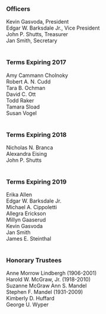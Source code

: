 <div class="row margin-bottom-10">

<div class="col-md-6">

### Officers
Kevin Gasvoda, President<br />
Edgar W. Barksdale Jr., Vice President<br />
John P. Shutts, Treasurer<br />
Jan Smith, Secretary
<br />
<br />

### Terms Expiring 2017
Amy Cammann Cholnoky<br />
Robert A. N. Cudd<br />
Tara B. Ochman<br />
David C. Ott<br />
Todd Raker<br />
Tamara Sload<br />
Susan Vogel
<br />
<br />

### Terms Expiring 2018
Nicholas N. Branca<br />
Alexandra Eising<br />
John P. Shutts
<br />
<br />

</div>
<div class="col-md-6">
	
### Terms Expiring 2019
Erika Allen<br />
Edgar W. Barksdale Jr.<br />
Michael A. Cippoletti<br />
Allegra Erickson<br />
Millyn Gaaserud<br />
Kevin Gasvoda<br />
Jan Smith<br />
James E. Steinthal
<br />
<br />

### Honorary Trustees
Anne Morrow Lindbergh (1906-2001)<br />
Harold W. McGraw, Jr. (1918-2010)<br />
Suzanne McGraw
Ann S. Mandel<br />
Stephen F. Mandel (1931-2009)<br />
Kimberly D. Huffard<br />
George U. Wyper

</div>
</div>